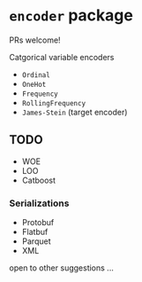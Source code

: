 # `encoder` package

PRs welcome!

Catgorical variable encoders

- `Ordinal`
- `OneHot`
- `Frequency`
- `RollingFrequency`
- `James-Stein` (target encoder)

## TODO

- WOE
- LOO
- Catboost

### Serializations

- Protobuf
- Flatbuf
- Parquet
- XML

open to other suggestions ...
